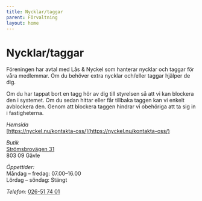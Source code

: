 ```yaml
---
title: Nycklar/taggar
parent: Förvaltning
layout: home
---
```


# Nycklar/taggar

Föreningen har avtal med Lås & Nyckel som hanterar nycklar och taggar för våra medlemmar. Om du behöver extra nycklar och/eller taggar hjälper de dig.

Om du har tappat bort en tagg hör av dig till styrelsen så att vi kan blockera den i systemet. Om du sedan hittar eller får tillbaka taggen kan vi enkelt avblockera den. Genom att blockera taggen hindrar vi obehöriga att ta sig in i fastigheterna.

*Hemsida*  
[https://nyckel.nu/kontakta-oss/](https://nyckel.nu/kontakta-oss/)  

*Butik*  
[Strömsbrovägen 31](https://www.google.com/maps?um=1&ie=UTF-8&fb=1&gl=se&sa=X&geocode=KU-msSJmxmBGMcMgAQt6JzW5&daddr=Str%C3%B6msbrov%C3%A4gen+31,+803+09+G%C3%A4vle)  
803 09 Gävle  

*Öppettider:*  
Måndag – fredag:  07.00–16.00  
Lördag – söndag:  Stängt  

*Telefon:*
[026-51 74 01](tel:026-517401)  